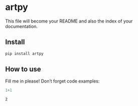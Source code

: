 artpy
================

<!-- WARNING: THIS FILE WAS AUTOGENERATED! DO NOT EDIT! -->

This file will become your README and also the index of your
documentation.

## Install

``` sh
pip install artpy
```

## How to use

Fill me in please! Don’t forget code examples:

``` python
1+1
```

    2
